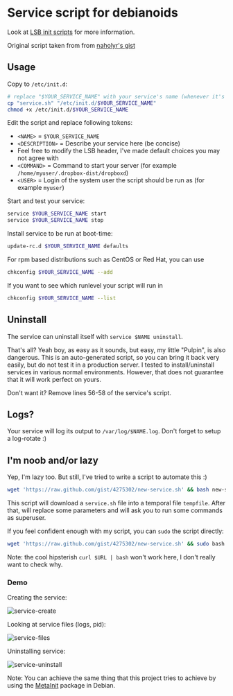 # Service script for debianoids

Look at [LSB init scripts](http://wiki.debian.org/LSBInitScripts) for more information.

Original script taken from from [naholyr's gist](https://gist.github.com/naholyr/4275302)

## Usage

Copy to `/etc/init.d`:

```sh
# replace "$YOUR_SERVICE_NAME" with your service's name (whenever it's not enough obvious)
cp "service.sh" "/etc/init.d/$YOUR_SERVICE_NAME"
chmod +x /etc/init.d/$YOUR_SERVICE_NAME
```

Edit the script and replace following tokens:

* `<NAME>` = `$YOUR_SERVICE_NAME`
* `<DESCRIPTION>` = Describe your service here (be concise)
* Feel free to modify the LSB header, I've made default choices you may not agree with
* `<COMMAND>` = Command to start your server (for example `/home/myuser/.dropbox-dist/dropboxd`)
* `<USER>` = Login of the system user the script should be run as (for example `myuser`)

Start and test your service:

```sh
service $YOUR_SERVICE_NAME start
service $YOUR_SERVICE_NAME stop
```

Install service to be run at boot-time:

```sh
update-rc.d $YOUR_SERVICE_NAME defaults
```
For rpm based distributions such as CentOS or Red Hat, you can use

```sh
chkconfig $YOUR_SERVICE_NAME --add
```
If you want to see which runlevel your script will run in

```sh
chkconfig $YOUR_SERVICE_NAME --list
```

## Uninstall

The service can uninstall itself with `service $NAME uninstall`. 

That's all? Yeah boy, as easy as it sounds, but easy, my little "Pulpin", is also dangerous. This is an auto-generated script, so you can bring it back very easily, but do not test it in a production server. I tested to install/uninstall services in various normal environments. However, that does not guarantee that it will work perfect on yours.

Don't want it? Remove lines 56-58 of the service's script.

## Logs?

Your service will log its output to `/var/log/$NAME.log`. Don't forget to setup a log-rotate :)

## I'm noob and/or lazy

Yep, I'm lazy too. But still, I've tried to write a script to automate this :)

```sh
wget 'https://raw.github.com/gist/4275302/new-service.sh' && bash new-service.sh
```

This script will download a `service.sh` file into a temporal file `tempfile`. After that, will replace some parameters and will ask you to run some commands as superuser.

If you feel confident enough with my script, you can `sudo` the script directly:

```sh
wget 'https://raw.github.com/gist/4275302/new-service.sh' && sudo bash new-service.sh
```

Note: the cool hipsterish `curl $URL | bash` won't work here, I don't really want to check why.

### Demo

Creating the service:

![service-create](http://dl.dropbox.com/u/6414656/gist-4275302/service-create.png)

Looking at service files (logs, pid):

![service-files](http://dl.dropbox.com/u/6414656/gist-4275302/service-files.png)

Uninstalling service:

![service-uninstall](http://dl.dropbox.com/u/6414656/gist-4275302/service-uninstall.png)

Note: You can achieve the same thing that this project tries to achieve by using the [MetaInit](https://wiki.debian.org/MetaInit) package in Debian.
